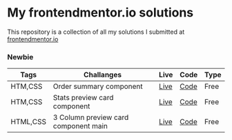 # My frontendmentor.io solutions

This repository is a collection of all my solutions I submitted at [frontendmentor.io ](https://www.frontendmentor.io/)

### Newbie

| Tags  | Challanges | Live|  Code|  Type| 
| --- | -- |  -- | --  |  -- |
| HTM,CSS      |  Order summary component | [Live](https://stats-preview-card-component-mp.netlify.app/) | [Code](https://git.io/Js28z) |Free|
| HTM,CSS      |  Stats preview card component | [Live]() | [Code]() |Free|
| HTML,CSS      |  3 Column preview card component main | [Live]() | [Code]() |Free|
